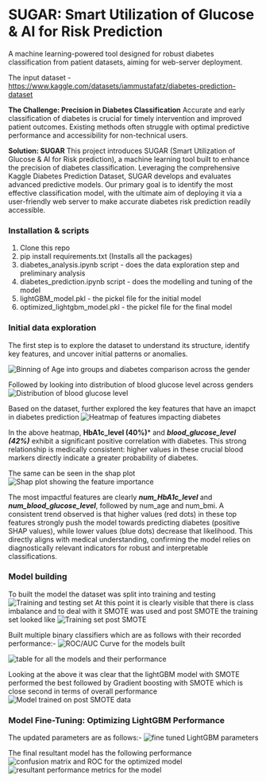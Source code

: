 # SUGAR: Smart Utilization of Glucose & AI for Risk Prediction
A machine learning-powered tool designed for robust diabetes classification from patient datasets, aiming for web-server deployment.

The input dataset - https://www.kaggle.com/datasets/iammustafatz/diabetes-prediction-dataset


**The Challenge: Precision in Diabetes Classification**
Accurate and early classification of diabetes is crucial for timely intervention and improved patient outcomes. Existing methods often struggle with optimal predictive performance and accessibility for non-technical users.

**Solution: SUGAR**
This project introduces SUGAR (Smart Utilization of Glucose & AI for Risk prediction), a machine learning tool built to enhance the precision of diabetes classification. Leveraging the comprehensive Kaggle Diabetes Prediction Dataset, SUGAR develops and evaluates advanced predictive models. Our primary goal is to identify the most effective classification model, with the ultimate aim of deploying it via a user-friendly web server to make accurate diabetes risk prediction readily accessible.

### Installation & scripts
1. Clone this repo
2. pip install requirements.txt (Installs all the packages)
3. diabetes_analysis.ipynb script - does the data exploration step and preliminary analysis
4. diabetes_prediction.ipynb script - does the modelling and tuning of the model
5. lightGBM_model.pkl - the pickel file for the initial model
6. optimized_lightgbm_model.pkl - the pickel file for the final model

### Initial data exploration
The first step is to explore the dataset to understand its structure, identify key features, and uncover initial patterns or anomalies.

![Binning of Age into groups and diabetes comparison across the gender](images/diabetes_prevelance_age_group.png)

Followed by looking into distribution of blood glucose level across genders
![Distribution of blood glucose level](images/distribution_blood_glucose.png)



Based on the dataset, further explored the key features that have an imapct in diabetes prediction
![Heatmap of features impacting diabetes](images/heatmap_diabetes_features.png)

In the above heatmap, **HbA1c_level (40%)*** and ***blood_glucose_level (42%)*** exhibit a significant positive correlation with diabetes. This strong relationship is medically consistent: higher values in these crucial blood markers directly indicate a greater probability of diabetes.

The same can be seen in the shap plot
![Shap plot showing the feature importance](images/lightGBM_shap_plot.png)

The most impactful features are clearly ***num_HbA1c_level*** and ***num_blood_glucose_level***, followed by num_age and num_bmi. A consistent trend observed is that higher values (red dots) in these top features strongly push the model towards predicting diabetes (positive SHAP values), while lower values (blue dots) decrease that likelihood. This directly aligns with medical understanding, confirming the model relies on diagnostically relevant indicators for robust and interpretable classifications.


### Model building
To built the model the dataset was split into training and testing
![Training and testing set](images/training_Data_pre_smote.png)
At this point it is clearly visible that there is class imbalance and to deal with it SMOTE was used and 
post SMOTE the training set looked like
![Training set post SMOTE](images/Smote_data.png)



Built multiple binary classifiers which are as follows with their recorded performance:-
![ROC/AUC Curve for the models built](images/ROC_curve_all_models.png)



![table for all the models and their performance](images/training_dataset_table.png)

Looking at the above it was clear that the lightGBM model with SMOTE performed the best followed by Gradient boosting with SMOTE which is close second in terms of overall performance
![Model trained on post SMOTE data ](images/pre_tuning_lightgbm.png)

### Model Fine-Tuning: Optimizing LightGBM Performance

The updated parameters are as follows:-
![fine tuned LightGBM parameters](images/lightGBM_fine_tuned_parameters.png)

The final resultant model has the following performance
![confusion matrix and ROC for the optimized model](images/lightGBM_fine_tuned.png)
![resultant performance metrics for the model](images/LightGBM_fine_tuned_table.png)






